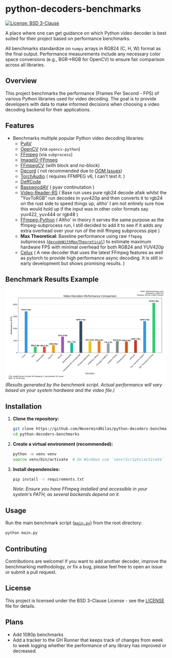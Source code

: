 # python-decoders-benchmarks

[![License: BSD 3-Clause](https://img.shields.io/badge/License-BSD_3--Clause-blue.svg)](LICENSE)
<!-- Add other relevant badges if applicable -->

A place where one can get guidance on which Python video decoder is best suited for their project based on performance benchmarks.

All benchmarks standardize on `numpy` arrays in RGB24 (C, H, W) format as the final output. Performance measurements include any necessary color space conversions (e.g., BGR→RGB for OpenCV) to ensure fair comparison across all libraries.

## Overview

This project benchmarks the performance (Frames Per Second - FPS) of various Python libraries used for video decoding. The goal is to provide developers with data to make informed decisions when choosing a video decoding backend for their applications.

## Features

*   Benchmarks multiple popular Python video decoding libraries:
    *   [PyAV](https://pyav.org/)
    *   [OpenCV](https://opencv.org/) (via `opencv-python`)
    *   [FFmpeg](https://ffmpeg.org/) (via `subprocess`)
    *   [ImageIO-FFmpeg](https://github.com/imageio/imageio-ffmpeg)
    *   [FFmpegCV](https://github.com/chenxinfeng4/ffmpegcv) (with block and no-block)
    *   [Decord](https://github.com/dmlc/decord) ( not recommended due to [OOM Issues](https://github.com/dmlc/decord/issues/323))
    *   [TorchAudio](https://pytorch.org/audio/stable/index.html) ( requires FFMPEG v6, I can't test it. )
    *   [DeffCode](https://abhitronix.github.io/deffcode/latest/)
    *   [BasswoodAV](https://av.basswood-io.com/docs/stable/) ( pyav continutation )
    *   [Video-Reader-RS](https://github.com/gcanat/video_reader-rs) ( Base run uses pure rgb24 decode afaik whilst the "YuvToRGB" run decodes in yuv420p and then converts it to rgb24 on the rust side to speed things up, altho' I am not entirely sure how this would hold up if the input was in other color formats say yuv422, yuv444 or rgb48 )
    *   [FFmpeg-Python](https://github.com/kkroening/ffmpeg-python) ( Altho' in theory it serves the same purpose as the ffmpeg-subprocess run, I still decided to add it to see if it adds any extra overhead over your run of the mill ffmpeg subprocess pipe )
    *   **Max Theoretical**: Baseline performance using raw `ffmpeg` subprocess ([`decodeWithMaxTheoretical`](src/backends/maxTheoretical.py)) to estimate maximum hardware FPS with minimal overhead for both RGB24 and YUV420p
    *   [Celux](https://github.com/Trentonom0r3/CeLux) ( A new decoder that uses the latest FFmpeg features as well as pytorch to provide high performance async decoding. It is still in early development but shows promising results. )


## Benchmark Results Example

![Benchmark Chart](1280x720_diagram.png)
*(Results generated by the benchmark script. Actual performance will vary based on your system hardware and the video file.)*


## Installation

1.  **Clone the repository:**
    ```bash
    git clone https://github.com/NevermindNilas/python-decoders-benchmarks.git
    cd python-decoders-benchmarks
    ```
2.  **Create a virtual environment (recommended):**
    ```bash
    python -m venv venv
    source venv/bin/activate  # On Windows use `venv\Scripts\activate`
    ```
3.  **Install dependencies:**
    ```bash
    pip install -r requirements.txt
    ```
    *Note: Ensure you have FFmpeg installed and accessible in your system's PATH, as several backends depend on it.*

## Usage

Run the main benchmark script ([`main.py`](main.py)) from the root directory:

```bash
python main.py
```

## Contributing

Contributions are welcome! If you want to add another decoder, improve the benchmarking methodology, or fix a bug, please feel free to open an issue or submit a pull request.

## License

This project is licensed under the BSD 3-Clause License - see the [LICENSE](LICENSE) file for details.

## Plans
- Add 1080p benchmarks
- Add a tracker to the GH Runner that keeps track of changes from week to week logging whether the performance of any library has improved or decreased.
